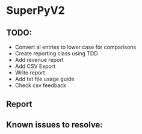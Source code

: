 # SuperPyV2

## TODO:
- Convert al entries to lower case for comparisons
- Create reporting class using TDD
- Add revenue report
- Add CSV Export
- Write report
- Add txt file usage guide
- Check csv feedback


## Report

## Known issues to resolve:

